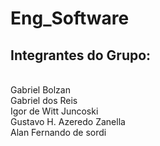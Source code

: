 # Eng_Software
<h2>Integrantes do Grupo:</h2>
<p style="font: 23px"><br>Gabriel Bolzan
<br>Gabriel dos Reis
<br>Igor de Witt Juncoski
<br>Gustavo H. Azeredo Zanella
<br>Alan Fernando de sordi</p>
